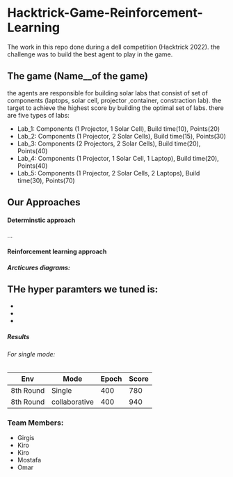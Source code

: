 # Hacktrick-Game-Reinforcement-Learning
The work in this repo done during a dell competition (Hacktrick 2022). the challenge was to build the best agent to play in the game.

## The game (Name__of the game)
the agents are responsible for building solar labs that consist of set of components (laptops, solar cell, projector ,container, constraction lab). the target to achieve the highest score
by building the optimal set of labs.
there are five types of labs:
- Lab_1: Components (1 Projector, 1 Solar Cell), Build time(10), Points(20)
- Lab_2: Components (1 Projector, 2 Solar Cells), Build time(15), Points(30)
- Lab_3: Components (2 Projectors, 2 Solar Cells), Build time(20), Points(40)
- Lab_4: Components (1 Projector, 1 Solar Cell, 1 Laptop), Build time(20), Points(40)
- Lab_5: Components (1 Projector, 2 Solar Cells, 2 Laptops), Build time(30), Points(70)


## Our Approaches
#### Determinstic approach
...

#### Reinforcement learning approach
##### Arcticures diagrams:
THe hyper paramters we tuned is:
- 
- 
- 
- 

##### Results
###### For single mode:
| Env | Mode |Epoch  | Score |
| ------------- | -------------  |------------- | ------------- |
| 8th Round |Single |400  | 780 |
| 8th Round |collaborative|400  | 940  |



### Team Members:
- Girgis
- Kiro
- Kiro
- Mostafa
- Omar
